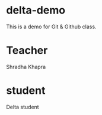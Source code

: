 # delta-demo
This is a demo for Git &amp; Github class.


# Teacher
Shradha Khapra

# student
Delta student